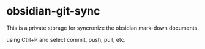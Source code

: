 # obsidian-git-sync
 This is a private storage for syncronize the obsidian mark-down documents.

using Ctrl+P and select commit, push, pull, etc.
